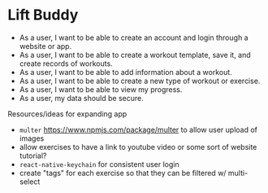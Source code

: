 # Lift Buddy

- As a user, I want to be able to create an account and login through a website or app.
- As a user, I want to be able to create a workout template, save it, and create records of workouts.
- As a user, I want to be able to add information about a workout.
- As a user, I want to be able to create a new type of workout or exercise.
- As a user, I want to be able to view my progress.
- As a user, my data should be secure.

Resources/ideas for expanding app

- `multer` https://www.npmjs.com/package/multer to allow user upload of images
- allow exercises to have a link to youtube video or some sort of website tutorial?
- `react-native-keychain` for consistent user login
- create "tags" for each exercise so that they can be filtered w/ multi-select
